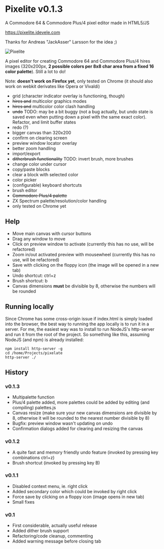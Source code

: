 # Pixelite v0.1.3
A Commodore 64 & Commodore Plus/4 pixel editor made in HTML5/JS

https://pixelite.idevele.com

Thanks for Andreas "JackAsser" Larsson for the idea ;)

![Pixelite](https://i.imgur.com/ymENzfl.png)

A pixel editor for creating Commodore 64 and Commodore Plus/4 hires images (320x200px, **2 possible colors per 8x8 char area from a fixed 16 color palette**). Still a lot to do!

Note: **doesn't work on Firefox yet**, only tested on Chrome (it should also work on webkit derivates like Opera or Vivaldi)

- grid (character indicator overlay is functioning, though)
- ~~hires and~~ multicolor graphics modes
- ~~hires and~~ multicolor color clash handling
- ~~undo~~ TODO: may be a bit buggy (not a bug actually, but undo state is saved even when putting down a pixel with the same exact color). Refactor, and limit buffer states
- redo (?)
- bigger canvas than 320x200
- confirm on clearing screen
- preview window locator overlay
- better zoom handling
- import/export
- ~~ditherbrush functionality~~ TODO: invert brush, more brushes
- change color under cursor
- copy/paste blocks
- clear a block with selected color
- color picker
- (configurable) keyboard shortcuts
- brush editor
- ~~Commodore Plus/4 palette~~
- ZX Spectrum palette/resolution/color handling
- only tested on Chrome yet

## Help

- Move main canvas with cursor buttons
- Drag any window to move
- Click on preview window to activate (currently this has no use, will be refactored)
- Zoom in/out activated preview with mousewheel (currently this has no use, will be refactored)
- Save with clicking on the floppy icon (the image will be opened in a new tab)
- Undo shortcut: ctrl+z
- Brush shortcut: b
- Canvas dimensions **must** be divisible by 8, otherwise the numbers will be rounded

## Running locally

Since Chrome has some cross-origin issue if index.html is simply loaded into the browser, the best way to running the app locally is to run it in a server. For me, the easiest way was to install to run NodeJS's http-server and run it from the root of the project. So something like this, assuming NodeJS (and npm) is already installed:

~~~
npm install http-server -g
cd /home/Projects/pixelate
http-server ./
~~~

## History

### v0.1.3

- Multipalette function
- Plus/4 palette added, more palettes could be added by editing (and compiling) palettes.js
- Canvas resize (make sure your new canvas dimensions are divisible by 8, otherwise it will be rounded to the nearest number divisible by 8)
- Bugfix: preview window wasn't updating on undo
- Confirmation dialogs added for clearing and resizing the canvas

### v0.1.2

- A quite fast and memory friendly undo feature (invoked by pressing key combinations ctrl+z)
- Brush shortcut (invoked by pressing key B)

### v0.1.1

- Disabled context menu, ie. right click
- Added secondary color which could be invoked by right click
- Force save by clicking on a floppy icon (image opens in new tab)
- Small fixes

### v0.1

- First considerable, actually useful release
- Added dither brush support
- Refactoring/code cleanup, commenting
- Added warning message before closing tab